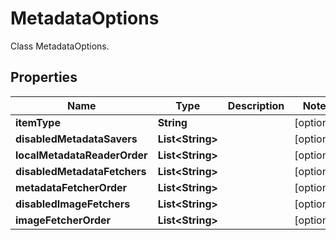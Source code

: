 

# MetadataOptions

Class MetadataOptions.

## Properties

| Name | Type | Description | Notes |
|------------ | ------------- | ------------- | -------------|
|**itemType** | **String** |  |  [optional] |
|**disabledMetadataSavers** | **List&lt;String&gt;** |  |  [optional] |
|**localMetadataReaderOrder** | **List&lt;String&gt;** |  |  [optional] |
|**disabledMetadataFetchers** | **List&lt;String&gt;** |  |  [optional] |
|**metadataFetcherOrder** | **List&lt;String&gt;** |  |  [optional] |
|**disabledImageFetchers** | **List&lt;String&gt;** |  |  [optional] |
|**imageFetcherOrder** | **List&lt;String&gt;** |  |  [optional] |



